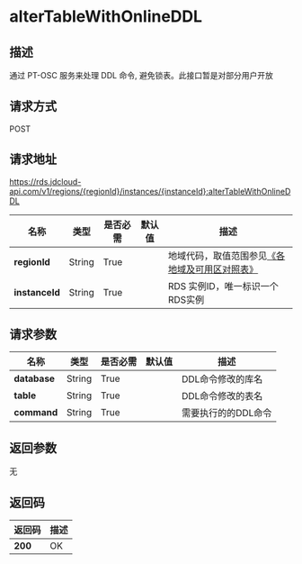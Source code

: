 # alterTableWithOnlineDDL


## 描述
通过 PT-OSC 服务来处理 DDL 命令, 避免锁表。此接口暂是对部分用户开放

## 请求方式
POST

## 请求地址
https://rds.jdcloud-api.com/v1/regions/{regionId}/instances/{instanceId}:alterTableWithOnlineDDL

|名称|类型|是否必需|默认值|描述|
|---|---|---|---|---|
|**regionId**|String|True| |地域代码，取值范围参见[《各地域及可用区对照表》](../Enum-Definitions/Regions-AZ.md)|
|**instanceId**|String|True| |RDS 实例ID，唯一标识一个RDS实例|

## 请求参数
|名称|类型|是否必需|默认值|描述|
|---|---|---|---|---|
|**database**|String|True| |DDL命令修改的库名|
|**table**|String|True| |DDL命令修改的表名|
|**command**|String|True| |需要执行的的DDL命令|


## 返回参数
无


## 返回码
|返回码|描述|
|---|---|
|**200**|OK|
